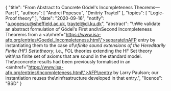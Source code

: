 {
    "title": "From Abstract to Concrete G&ouml;del's Incompleteness Theorems&mdash;Part I",
    "authors": [
        "Andrei Popescu",
        "Dmitriy Traytel"
    ],
    "topics": [
        "Logic-Proof theory"
    ],
    "date": "2020-09-16",
    "notify": "a.popescu@sheffield.ac.uk, traytel@di.ku.dk",
    "abstract": "\nWe validate an abstract formulation of G&ouml;del's First and\nSecond Incompleteness Theorems from a <a\nhref=\"https://www.isa-afp.org/entries/Goedel_Incompleteness.html\">separate\nAFP entry</a> by instantiating them to the case of\n<i>finite sound extensions of the Hereditarily Finite (HF) Set\ntheory</i>, i.e., FOL theories extending the HF Set theory with\na finite set of axioms that are sound in the standard model. The\nconcrete results had been previously formalised in an <a\nhref=\"https://www.isa-afp.org/entries/Incompleteness.html\">AFP\nentry by Larry Paulson</a>; our instantiation reuses the\ninfrastructure developed in that entry.",
    "licence": "BSD"
}